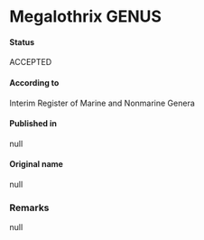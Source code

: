 Megalothrix GENUS
=======

#### Status
ACCEPTED

#### According to
Interim Register of Marine and Nonmarine Genera

#### Published in
null

#### Original name
null

### Remarks
null